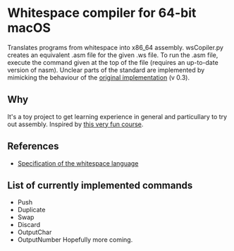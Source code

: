 # Whitespace compiler for 64-bit macOS 
Translates programs from whitespace into x86_64 assembly. 
wsCopiler.py creates an equivalent .asm file for the given .ws file. To run the .asm file, execute the command given at the top of the file (requires an up-to-date version of nasm).
Unclear parts of the standard are implemented by mimicking the behaviour of the [original implementation](https://web.archive.org/web/20150717140342/http://compsoc.dur.ac.uk:80/whitespace/download.php) (v 0.3).

## Why

It's a toy project to get learning experience in general and particullary to try out assembly. Inspired by [this very fun course](https://www.nand2tetris.org/).

## References
- [Specification of the whitespace language](https://web.archive.org/web/20151108084710/http://compsoc.dur.ac.uk:80/whitespace/tutorial.html) 

## List of currently implemented commands
- Push
- Duplicate
- Swap
- Discard
- OutputChar
- OutputNumber
Hopefully more coming.